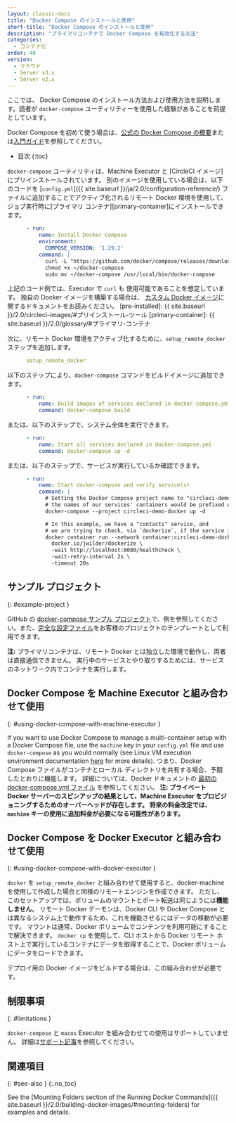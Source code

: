 ```yaml
---
layout: classic-docs
title: "Docker Compose のインストールと使用"
short-title: "Docker Compose のインストールと使用"
description: "プライマリコンテナで Docker Compose を有効化する方法"
categories:
  - コンテナ化
order: 40
version:
  - クラウド
  - Server v3.x
  - Server v2.x
---
```


ここでは、 Docker Compose のインストール方法および使用方法を説明します。読者が `docker-compose` ユーティリティーを使用した経験があることを前提としています。

Docker Compose を初めて使う場合は、[公式の Docker Compose の概要](https://docs.docker.com/compose/)または[入門ガイド](https://docs.docker.com/compose/gettingstarted/)を参照してください。

* 目次
{:toc}

`docker-compose` ユーティリティは、Machine Executor と [CircleCI イメージ] にプリインストールされています。 別のイメージを使用している場合は、以下のコードを [`config.yml`]({{ site.baseurl }}/ja/2.0/configuration-reference/) ファイルに追加することでアクティブ化されるリモート Docker 環境を使用して、ジョブ実行時に\[プライマリ コンテナ\]\[primary-container\]にインストールできます。

```yml
      - run:
          name: Install Docker Compose
          environment:
            COMPOSE_VERSION: '1.29.2'
          command: |
            curl -L "https://github.com/docker/compose/releases/download/${COMPOSE_VERSION}/docker-compose-$(uname -s)-$(uname -m)" -o ~/docker-compose
            chmod +x ~/docker-compose
            sudo mv ~/docker-compose /usr/local/bin/docker-compose
```

上記のコード例では、Executor で `curl` も 使用可能であることを想定しています。 独自の Docker イメージを構築する場合は、 [カスタム Docker イメージ]({{site.baseurl}}/ja/2.0/custom-images/)に関するドキュメントをお読みください。
[pre-installed]: {{ site.baseurl }}/2.0/circleci-images/#プリインストール-ツール [primary-container]: {{ site.baseurl }}/2.0/glossary/#プライマリ-コンテナ

次に、リモート Docker 環境をアクティブ化するために、`setup_remote_docker` ステップを追加します。

```yml
      setup_remote_docker
```

以下のステップにより、`docker-compose` コマンドをビルドイメージに追加できます。

```yml
      - run:
          name: Build images of services declared in docker-compose.yml
          command: docker-compose build
```

または、以下のステップで、システム全体を実行できます。

```yml
      - run:
          name: Start all services declared in docker-compose.yml
          command: docker-compose up -d
```

または、以下のステップで、サービスが実行しているか確認できます。

```yml
      - run:
          name: Start docker-compose and verify service(s)
          command: |
            # Setting the Docker Compose project name to "circleci-demo-docker" means
            # the names of our services' containers would be prefixed with "circleci-demo-docker".
            docker-compose --project circleci-demo-docker up -d

            # In this example, we have a "contacts" service, and
            # we are trying to check, via `dockerize`, if the service is ready.
            docker container run --network container:circleci-demo-docker_contacts_1 \
              docker.io/jwilder/dockerize \
              -wait http://localhost:8080/healthcheck \
              -wait-retry-interval 2s \
              -timeout 20s
```

## サンプル プロジェクト
{: #example-project }

GitHub の [docker-compose サンプル プロジェクト](https://github.com/circleci/cci-demo-docker/tree/docker-compose)で、例を参照してください。また、[完全な設定ファイル](https://github.com/circleci/cci-demo-docker/blob/docker-compose/.circleci/config.yml)をお客様のプロジェクトのテンプレートとして利用できます。

**注:** プライマリコンテナは、リモート Docker とは独立した環境で動作し、両者は直接通信できません。 実行中のサービスとやり取りするためには、サービスのネットワーク内でコンテナを実行します。

## Docker Compose を Machine Executor と組み合わせて使用
{: #using-docker-compose-with-machine-executor }

If you want to use Docker Compose to manage a multi-container setup with a Docker Compose file, use the `machine` key in your `config.yml` file and use `docker-compose` as you would normally (see Linux VM execution environment documentation [here]({{site.baseurl}}/2.0/using-linuxvm) for more details). つまり、Docker Compose ファイルがコンテナとローカル ディレクトリを共有する場合、予期したとおりに機能します。 詳細については、Docker ドキュメントの [最初の docker-compose.yml ファイル](https://docs.docker.com/get-started/part3/#your-first-docker-composeyml-file) を参照してください。 **注: プライベート Docker サーバーのスピンアップの結果として、Machine Executor をプロビジョニングするためのオーバーヘッドが存在します。 将来の料金改定では、`machine` キーの使用に追加料金が必要になる可能性があります。**


## Docker Compose を Docker Executor と組み合わせて使用
{: #using-docker-compose-with-docker-executor }

`docker` を `setup_remote_docker` と組み合わせて使用すると、docker-machine を使用して作成した場合と同様のリモートエンジンを作成できます。 ただし、このセットアップでは、ボリュームのマウントとポート転送は同じようには**機能しません**。 リモート Docker デーモンは、Docker CLI や Docker Compose とは異なるシステム上で動作するため、これを機能させるにはデータの移動が必要です。 マウントは通常、Docker ボリュームでコンテンツを利用可能にすることで解決できます。 `docker cp` を使用して、CLI ホストから Docker リモート ホスト上で実行しているコンテナにデータを取得することで、Docker ボリュームにデータをロードできます。

デプロイ用の Docker イメージをビルドする場合は、この組み合わせが必要です。

## 制限事項
{: #limitations }

`docker-compose` と `macos` Executor を組み合わせての使用はサポートしていません。 詳細は[サポート記事](https://support.circleci.com/hc/en-us/articles/360045029591-Can-I-use-Docker-within-the-macOS-executor-)を参照してください。

## 関連項目
{: #see-also }
{:.no_toc}

See the [Mounting Folders section of the Running Docker Commands]({{ site.baseurl }}/2.0/building-docker-images/#mounting-folders) for examples and details.
